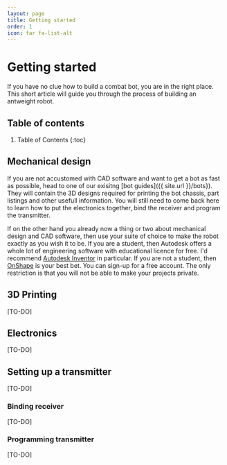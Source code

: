 ```yaml
---
layout: page
title: Getting started
order: 1
icon: far fa-list-alt
---
```



# Getting started
If you have no clue how to build a combat bot, you are in the right place. 
This short article will guide you through the process of building an 
antweight robot.

## Table of contents
1. Table of Contents
{:toc}

## Mechanical design
If you are not accustomed with CAD software and want to get a bot as fast 
as possible, head to one of our exisitng [bot guides]({{ site.url }}/bots}).
They will contain the 3D designs required for printing the bot chassis, 
part listings and other usefull information. You will still need to come 
back here to learn how to put the electronics together, bind the 
receiver and program the transmitter.

If on the other hand you already now a thing or two about mechanical design 
and CAD software, then use your suite of choice to make the robot exactly 
as you wish it to be. If you are a student, then Autodesk offers a whole lot 
of engineering software with educational licence for free. I'd recommend 
[Autodesk Inventor](https://www.autodesk.com/education/free-software/inventor-professional) 
in particular. If you are not a student, then [OnShape](http://www.onshape.com) 
is your best bet. You can sign-up for a free account. The only restriction is 
that you will not be able to make your projects private.


## 3D Printing
[TO-DO]


## Electronics
[TO-DO]


## Setting up a transmitter
[TO-DO]

### Binding receiver
[TO-DO]

### Programming transmitter
[TO-DO]